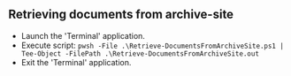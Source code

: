 ## Retrieving documents from archive-site

- Launch the 'Terminal' application.
- Execute script:  ```pwsh -File .\Retrieve-DocumentsFromArchiveSite.ps1 | Tee-Object -FilePath .\Retrieve-DocumentsFromArchiveSite.out```
- Exit the 'Terminal' application.
